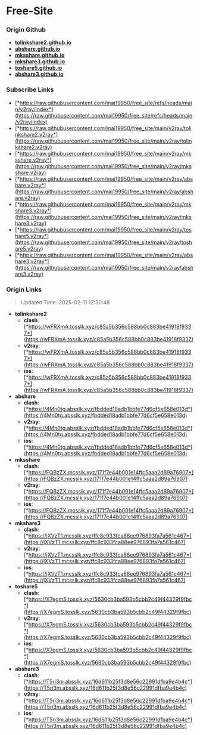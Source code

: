 # Free-Site

### Origin Github

- [**tolinkshare2.github.io**](https://github.com/tolinkshare2/tolinkshare2.github.io)
- [**abshare.github.io**](https://github.com/abshare/abshare.github.io)
- [**mksshare.github.io**](https://github.com/mksshare/mksshare.github.io)
- [**mkshare3.github.io**](https://github.com/mkshare3/mkshare3.github.io)
- [**toshare5.github.io**](https://github.com/toshare5/toshare5.github.io)
- [**abshare3.github.io**](https://github.com/abshare3/abshare3.github.io)

### Subscribe Links

- [*https://raw.githubusercontent.com/mai19950/free_site/refs/heads/main/v2ray/index*](https://raw.githubusercontent.com/mai19950/free_site/refs/heads/main/v2ray/index)
- [*https://raw.githubusercontent.com/mai19950/free_site/main/v2ray/tolinkshare2.v2ray*](https://raw.githubusercontent.com/mai19950/free_site/main/v2ray/tolinkshare2.v2ray)
- [*https://raw.githubusercontent.com/mai19950/free_site/main/v2ray/mksshare.v2ray*](https://raw.githubusercontent.com/mai19950/free_site/main/v2ray/mksshare.v2ray)
- [*https://raw.githubusercontent.com/mai19950/free_site/main/v2ray/abshare.v2ray*](https://raw.githubusercontent.com/mai19950/free_site/main/v2ray/abshare.v2ray)
- [*https://raw.githubusercontent.com/mai19950/free_site/main/v2ray/mkshare3.v2ray*](https://raw.githubusercontent.com/mai19950/free_site/main/v2ray/mkshare3.v2ray)
- [*https://raw.githubusercontent.com/mai19950/free_site/main/v2ray/toshare5.v2ray*](https://raw.githubusercontent.com/mai19950/free_site/main/v2ray/toshare5.v2ray)
- [*https://raw.githubusercontent.com/mai19950/free_site/main/v2ray/abshare3.v2ray*](https://raw.githubusercontent.com/mai19950/free_site/main/v2ray/abshare3.v2ray)

### Origin Links

> Updated Time: 2025-02-11 12:30:48

- **tolinkshare2**
  - **clash**: [*https://wFRXmA.tosslk.xyz/c85a5b356c588bb0c883be41918f9337*](https://wFRXmA.tosslk.xyz/c85a5b356c588bb0c883be41918f9337)
  - **v2ray**: [*https://wFRXmA.tosslk.xyz/c85a5b356c588bb0c883be41918f9337*](https://wFRXmA.tosslk.xyz/c85a5b356c588bb0c883be41918f9337)
  - **ios**: [*https://wFRXmA.tosslk.xyz/c85a5b356c588bb0c883be41918f9337*](https://wFRXmA.tosslk.xyz/c85a5b356c588bb0c883be41918f9337)
- **abshare**
  - **clash**: [*https://4Mn0tg.absslk.xyz/fbdded18adb1bbfe77d6cf5e658e013d*](https://4Mn0tg.absslk.xyz/fbdded18adb1bbfe77d6cf5e658e013d)
  - **v2ray**: [*https://4Mn0tg.absslk.xyz/fbdded18adb1bbfe77d6cf5e658e013d*](https://4Mn0tg.absslk.xyz/fbdded18adb1bbfe77d6cf5e658e013d)
  - **ios**: [*https://4Mn0tg.absslk.xyz/fbdded18adb1bbfe77d6cf5e658e013d*](https://4Mn0tg.absslk.xyz/fbdded18adb1bbfe77d6cf5e658e013d)
- **mksshare**
  - **clash**: [*https://FQBzZX.mcsslk.xyz/171f7e44b001e14ffc5aaa2d89a76907*](https://FQBzZX.mcsslk.xyz/171f7e44b001e14ffc5aaa2d89a76907)
  - **v2ray**: [*https://FQBzZX.mcsslk.xyz/171f7e44b001e14ffc5aaa2d89a76907*](https://FQBzZX.mcsslk.xyz/171f7e44b001e14ffc5aaa2d89a76907)
  - **ios**: [*https://FQBzZX.mcsslk.xyz/171f7e44b001e14ffc5aaa2d89a76907*](https://FQBzZX.mcsslk.xyz/171f7e44b001e14ffc5aaa2d89a76907)
- **mkshare3**
  - **clash**: [*https://jXVzT1.mcsslk.xyz/ffc8c933fca88ee976893fa7a561c467*](https://jXVzT1.mcsslk.xyz/ffc8c933fca88ee976893fa7a561c467)
  - **v2ray**: [*https://jXVzT1.mcsslk.xyz/ffc8c933fca88ee976893fa7a561c467*](https://jXVzT1.mcsslk.xyz/ffc8c933fca88ee976893fa7a561c467)
  - **ios**: [*https://jXVzT1.mcsslk.xyz/ffc8c933fca88ee976893fa7a561c467*](https://jXVzT1.mcsslk.xyz/ffc8c933fca88ee976893fa7a561c467)
- **toshare5**
  - **clash**: [*https://X7egmS.tosslk.xyz/5630cb3ba593b5cbb2c49f44329f9fbc*](https://X7egmS.tosslk.xyz/5630cb3ba593b5cbb2c49f44329f9fbc)
  - **v2ray**: [*https://X7egmS.tosslk.xyz/5630cb3ba593b5cbb2c49f44329f9fbc*](https://X7egmS.tosslk.xyz/5630cb3ba593b5cbb2c49f44329f9fbc)
  - **ios**: [*https://X7egmS.tosslk.xyz/5630cb3ba593b5cbb2c49f44329f9fbc*](https://X7egmS.tosslk.xyz/5630cb3ba593b5cbb2c49f44329f9fbc)
- **abshare3**
  - **clash**: [*https://T5ri3m.absslk.xyz/16d611b25f3d8e56c22991dfba9e4b4c*](https://T5ri3m.absslk.xyz/16d611b25f3d8e56c22991dfba9e4b4c)
  - **v2ray**: [*https://T5ri3m.absslk.xyz/16d611b25f3d8e56c22991dfba9e4b4c*](https://T5ri3m.absslk.xyz/16d611b25f3d8e56c22991dfba9e4b4c)
  - **ios**: [*https://T5ri3m.absslk.xyz/16d611b25f3d8e56c22991dfba9e4b4c*](https://T5ri3m.absslk.xyz/16d611b25f3d8e56c22991dfba9e4b4c)

